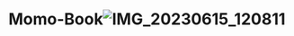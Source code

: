 # Momo-Book![IMG_20230615_120811](https://github.com/JavieraCPB/Momo-Book/assets/127970227/b650ab9d-f2e9-44c5-8142-1cae91b63e9d)
